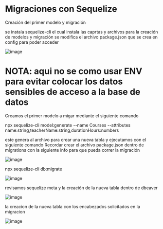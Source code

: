 # Migraciones con Sequelize

Creación del primer modelo y migración

se instala sequelize-cli el cual instala las caprtas y archivos para la creación de modelos y migración
se modifica el archivo package.json que se crea en config para poder acceder 

![image](https://user-images.githubusercontent.com/97038060/197435827-8b6a4808-194b-4338-9dba-ea68dc253615.png)

# NOTA: aqui no se como usar ENV para evitar colocar los datos sensibles de acceso a la base de datos 

Creamos el primer modelo a migar mediante el siguiente comando 

npx sequelize-cli model:generate --name Courses --attributes name:string,teacherName:string,durationHours:numbers

este genera al archivo para crear una nueva tabla y ejecutamos con el siguiente comando 
Recordar crear el archivo package.json dentro de migrations con la siguiente info para que pueda correr la migración


![image](https://user-images.githubusercontent.com/97038060/197436823-c2dde7fb-c275-48ad-b6d0-523181dd6658.png)

npx sequelize-cli db:migrate

![image](https://user-images.githubusercontent.com/97038060/197436090-12f6d877-6c5d-4d3c-bdc6-7b27dfa9d0b5.png)

revisamos sequelize meta y la creación de la nueva tabla dentro de dbeaver

![image](https://user-images.githubusercontent.com/97038060/197436211-4b7df188-18d4-4b6c-989f-aa61666a5bd4.png)


la creacion de la nueva tabla con los encabezados solicitados en la migracion 

![image](https://user-images.githubusercontent.com/97038060/197436302-e2b5d902-e3e0-4316-ab7a-d046465c533d.png)















